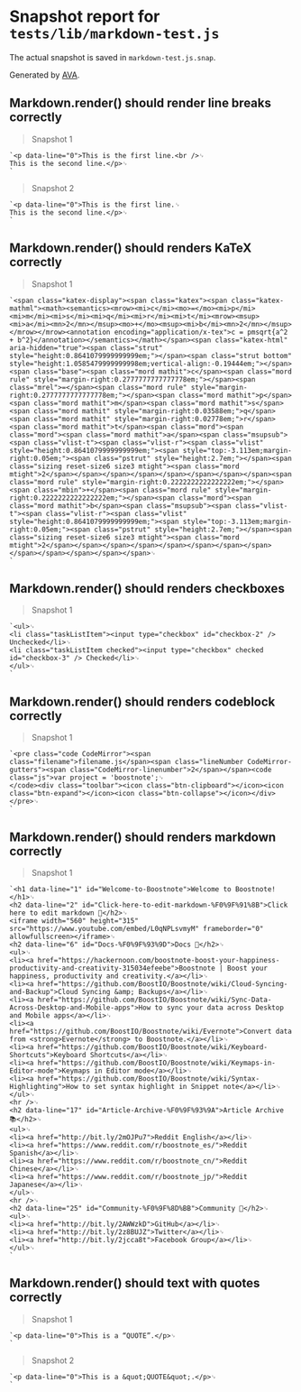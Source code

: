 # Snapshot report for `tests/lib/markdown-test.js`

The actual snapshot is saved in `markdown-test.js.snap`.

Generated by [AVA](https://ava.li).

## Markdown.render() should render line breaks correctly

> Snapshot 1

    `<p data-line="0">This is the first line.<br />␊
    This is the second line.</p>␊
    `

> Snapshot 2

    `<p data-line="0">This is the first line.␊
    This is the second line.</p>␊
    `

## Markdown.render() should renders KaTeX correctly

> Snapshot 1

    `<span class="katex-display"><span class="katex"><span class="katex-mathml"><math><semantics><mrow><mi>c</mi><mo>=</mo><mi>p</mi><mi>m</mi><mi>s</mi><mi>q</mi><mi>r</mi><mi>t</mi><mrow><msup><mi>a</mi><mn>2</mn></msup><mo>+</mo><msup><mi>b</mi><mn>2</mn></msup></mrow></mrow><annotation encoding="application/x-tex">c = pmsqrt{a^2 + b^2}</annotation></semantics></math></span><span class="katex-html" aria-hidden="true"><span class="strut" style="height:0.8641079999999999em;"></span><span class="strut bottom" style="height:1.0585479999999998em;vertical-align:-0.19444em;"></span><span class="base"><span class="mord mathit">c</span><span class="mord rule" style="margin-right:0.2777777777777778em;"></span><span class="mrel">=</span><span class="mord rule" style="margin-right:0.2777777777777778em;"></span><span class="mord mathit">p</span><span class="mord mathit">m</span><span class="mord mathit">s</span><span class="mord mathit" style="margin-right:0.03588em;">q</span><span class="mord mathit" style="margin-right:0.02778em;">r</span><span class="mord mathit">t</span><span class="mord"><span class="mord"><span class="mord mathit">a</span><span class="msupsub"><span class="vlist-t"><span class="vlist-r"><span class="vlist" style="height:0.8641079999999999em;"><span style="top:-3.113em;margin-right:0.05em;"><span class="pstrut" style="height:2.7em;"></span><span class="sizing reset-size6 size3 mtight"><span class="mord mtight">2</span></span></span></span></span></span></span></span><span class="mord rule" style="margin-right:0.2222222222222222em;"></span><span class="mbin">+</span><span class="mord rule" style="margin-right:0.2222222222222222em;"></span><span class="mord"><span class="mord mathit">b</span><span class="msupsub"><span class="vlist-t"><span class="vlist-r"><span class="vlist" style="height:0.8641079999999999em;"><span style="top:-3.113em;margin-right:0.05em;"><span class="pstrut" style="height:2.7em;"></span><span class="sizing reset-size6 size3 mtight"><span class="mord mtight">2</span></span></span></span></span></span></span></span></span></span></span></span></span>␊
    `

## Markdown.render() should renders checkboxes

> Snapshot 1

    `<ul>␊
    <li class="taskListItem"><input type="checkbox" id="checkbox-2" /> Unchecked</li>␊
    <li class="taskListItem checked"><input type="checkbox" checked id="checkbox-3" /> Checked</li>␊
    </ul>␊
    `

## Markdown.render() should renders codeblock correctly

> Snapshot 1

    `<pre class="code CodeMirror"><span class="filename">filename.js</span><span class="lineNumber CodeMirror-gutters"><span class="CodeMirror-linenumber">2</span></span><code class="js">var project = 'boostnote';␊
    </code><div class="toolbar"><icon class="btn-clipboard"></icon><icon class="btn-expand"></icon><icon class="btn-collapse"></icon></div></pre>␊
    `

## Markdown.render() should renders markdown correctly

> Snapshot 1

    `<h1 data-line="1" id="Welcome-to-Boostnote">Welcome to Boostnote!</h1>␊
    <h2 data-line="2" id="Click-here-to-edit-markdown-%F0%9F%91%8B">Click here to edit markdown 👋</h2>␊
    <iframe width="560" height="315" src="https://www.youtube.com/embed/L0qNPLsvmyM" frameborder="0" allowfullscreen></iframe>␊
    <h2 data-line="6" id="Docs-%F0%9F%93%9D">Docs 📝</h2>␊
    <ul>␊
    <li><a href="https://hackernoon.com/boostnote-boost-your-happiness-productivity-and-creativity-315034efeebe">Boostnote | Boost your happiness, productivity and creativity.</a></li>␊
    <li><a href="https://github.com/BoostIO/Boostnote/wiki/Cloud-Syncing-and-Backup">Cloud Syncing &amp; Backups</a></li>␊
    <li><a href="https://github.com/BoostIO/Boostnote/wiki/Sync-Data-Across-Desktop-and-Mobile-apps">How to sync your data across Desktop and Mobile apps</a></li>␊
    <li><a href="https://github.com/BoostIO/Boostnote/wiki/Evernote">Convert data from <strong>Evernote</strong> to Boostnote.</a></li>␊
    <li><a href="https://github.com/BoostIO/Boostnote/wiki/Keyboard-Shortcuts">Keyboard Shortcuts</a></li>␊
    <li><a href="https://github.com/BoostIO/Boostnote/wiki/Keymaps-in-Editor-mode">Keymaps in Editor mode</a></li>␊
    <li><a href="https://github.com/BoostIO/Boostnote/wiki/Syntax-Highlighting">How to set syntax highlight in Snippet note</a></li>␊
    </ul>␊
    <hr />␊
    <h2 data-line="17" id="Article-Archive-%F0%9F%93%9A">Article Archive 📚</h2>␊
    <ul>␊
    <li><a href="http://bit.ly/2mOJPu7">Reddit English</a></li>␊
    <li><a href="https://www.reddit.com/r/boostnote_es/">Reddit Spanish</a></li>␊
    <li><a href="https://www.reddit.com/r/boostnote_cn/">Reddit Chinese</a></li>␊
    <li><a href="https://www.reddit.com/r/boostnote_jp/">Reddit Japanese</a></li>␊
    </ul>␊
    <hr />␊
    <h2 data-line="25" id="Community-%F0%9F%8D%BB">Community 🍻</h2>␊
    <ul>␊
    <li><a href="http://bit.ly/2AWWzkD">GitHub</a></li>␊
    <li><a href="http://bit.ly/2z8BUJZ">Twitter</a></li>␊
    <li><a href="http://bit.ly/2jcca8t">Facebook Group</a></li>␊
    </ul>␊
    `

## Markdown.render() should text with quotes correctly

> Snapshot 1

    `<p data-line="0">This is a “QUOTE”.</p>␊
    `

> Snapshot 2

    `<p data-line="0">This is a &quot;QUOTE&quot;.</p>␊
    `
